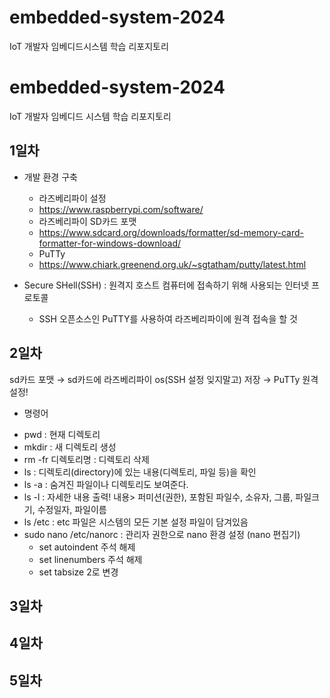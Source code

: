 # embedded-system-2024
IoT 개발자 임베디드시스템 학습 리포지토리
# embedded-system-2024
IoT 개발자 임베디드 시스템 학습 리포지토리

## 1일차
- 개발 환경 구축
	- 라즈베리파이 설정
	- https://www.raspberrypi.com/software/
	- 라즈베리파이 SD카드 포맷
	- https://www.sdcard.org/downloads/formatter/sd-memory-card-formatter-for-windows-download/
	- PuTTy
	- https://www.chiark.greenend.org.uk/~sgtatham/putty/latest.html
	
- Secure SHell(SSH) : 원격지 호스트 컴퓨터에 접속하기 위해 사용되는 인터넷 프로토콜
	- SSH 오픈소스인 PuTTY를 사용하여 라즈베리파이에 원격 접속을 할 것
	
## 2일차
sd카드 포맷 → sd카드에 라즈베리파이 os(SSH 설정 잊지말고) 저장 → PuTTy 원격 설정!

* 명령어
- pwd : 현재 디렉토리
- mkdir : 새 디렉토리 생성
- rm -fr 디렉토리명 : 디렉토리 삭제
- ls : 디렉토리(directory)에 있는 내용(디렉토리, 파일 등)을 확인
- ls -a : 숨겨진 파일이나 디렉토리도 보여준다.
- ls -l : 자세한 내용 출력! 내용> 퍼미션(권한), 포함된 파일수, 소유자, 그룹, 파일크기, 수정일자, 파일이름
- ls /etc : etc 파일은 시스템의 모든 기본 설정 파일이 담겨있음
- sudo nano /etc/nanorc : 관리자 권한으로 nano 환경 설정 (nano 편집기)
	- set autoindent 주석 해제
	- set linenumbers 주석 해제
	- set tabsize 2로 변경

## 3일차

## 4일차

## 5일차